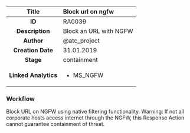 | Title                       | Block url on ngfw         |
|:---------------------------:|:--------------------|
| **ID**                      | RA0039            |
| **Description**             | Block an URL with NGFW   |
| **Author**                  | @atc_project        |
| **Creation Date**           | 31.01.2019 |
| **Stage**                   | containment         |
| **Linked Analytics** |<ul><li>MS_NGFW</li></ul>|

### Workflow

Block URL on NGFW using native filtering functionality.
Warning: If not all corporate hosts access internet through the NGFW, this Response Action cannot guarantee containment of threat.
